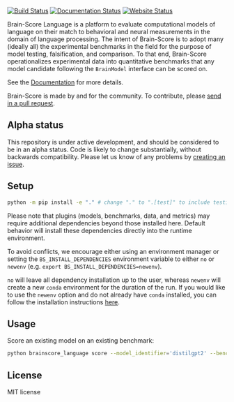 [![Build Status](https://app.travis-ci.com/brain-score/language.svg?token=vqt7d2yhhpLGwHsiTZvT&branch=main)](https://app.travis-ci.com/brain-score/language)
[![Documentation Status](https://readthedocs.org/projects/brain-score_language/badge/?version=latest)](https://brain-score_language.readthedocs.io/en/latest/?badge=latest)
[![Website Status](https://img.shields.io/website.svg?down_color=red&down_message=offline&up_message=online&url=http%3A%2F%2Fwww.brain-score.org/language)](http://www.brain-score.org/language/)

Brain-Score Language is a platform to evaluate computational models of language on their match to behavioral and neural
measurements in the domain of language processing. The intent of Brain-Score is to adopt many (ideally all) the
experimental benchmarks in the field for the purpose of model testing, falsification, and comparison. To that end,
Brain-Score operationalizes experimental data into quantitative benchmarks that any model candidate following
the `BrainModel` interface can be scored on.

See the [Documentation](https://brain-score_language.readthedocs.io) for more details.

Brain-Score is made by and for the community. To contribute,
please [send in a pull request](https://github.com/brain-score/language/pulls).

## Alpha status
This repository is under active development, and should be considered to be in an alpha status.
Code is likely to change substantially, without backwards compatibility.
Please let us know of any problems by [creating an issue](https://github.com/brain-score/language/issues/new).

## Setup

```bash
python -m pip install -e "." # change "." to ".[test]" to include testing dependencies
```

Please note that plugins (models, benchmarks, data, and metrics) may require additional dependencies beyond those installed here. Default behavior will install these dependencies directly into the runtime environment. 

To avoid conflicts, we encourage either using an environment manager or setting the `BS_INSTALL_DEPENDENCIES` environment variable to either `no` or `newenv` (e.g. `export BS_INSTALL_DEPENDENCIES=newenv`). 

`no` will leave all dependency installation up to the user, whereas `newenv` will create a new `conda` environment for the duration of the run. If you would like to use the `newenv` option and do not already have `conda` installed, you can follow the installation instructions [here](https://docs.conda.io/projects/conda/en/latest/user-guide/install/index.html).

## Usage

Score an existing model on an existing benchmark:

```bash
python brainscore_language score --model_identifier='distilgpt2' --benchmark_identifier='Futrell2018-pearsonr'
```

## License

MIT license
